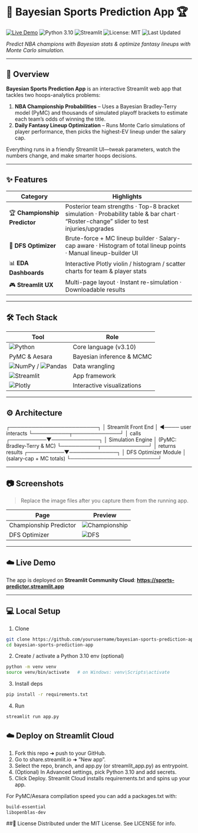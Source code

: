 # 🏀 Bayesian Sports Prediction App 🏆

[![Live Demo](https://img.shields.io/badge/Live%20Demo-FF4B4B?style=flat&logo=streamlit&logoColor=white)](https://sports-predictor.streamlit.app)
![Python 3.10](https://img.shields.io/badge/Python%203.10-blue?style=flat&logo=python&logoColor=white)
![Streamlit](https://img.shields.io/badge/Streamlit-FF4B4B?style=flat&logo=streamlit&logoColor=white)
![License: MIT](https://img.shields.io/badge/License-MIT-green?style=flat)
![Last Updated](https://img.shields.io/badge/Last%20Updated-May%202025-brightgreen?style=flat)

*Predict NBA champions with Bayesian stats & optimize fantasy lineups with Monte Carlo simulation.*

---

## 🚀 Overview
**Bayesian Sports Prediction App** is an interactive Streamlit web app that tackles two hoops-analytics problems:

1. **NBA Championship Probabilities** – Uses a Bayesian Bradley-Terry model (PyMC) and thousands of simulated playoff brackets to estimate each team’s odds of winning the title.
2. **Daily Fantasy Lineup Optimization** – Runs Monte Carlo simulations of player performance, then picks the highest-EV lineup under the salary cap.

Everything runs in a friendly Streamlit UI—tweak parameters, watch the numbers change, and make smarter hoops decisions.

---

## ✨ Features
| Category | Highlights |
|---|---|
| 🏆 **Championship Predictor** | Posterior team strengths · Top-8 bracket simulation · Probability table & bar chart · “Roster-change” slider to test injuries/upgrades |
| 🤖 **DFS Optimizer** | Brute-force + MC lineup builder · Salary-cap aware · Histogram of total lineup points · Manual lineup-builder UI |
| 📊 **EDA Dashboards** | Interactive Plotly violin / histogram / scatter charts for team & player stats |
| 🎮 **Streamlit UX** | Multi-page layout · Instant re-simulation · Downloadable results |

---

## 🛠 Tech Stack
| Tool | Role |
|---|---|
| ![Python](https://img.shields.io/badge/Python-3776AB?style=flat&logo=python&logoColor=white) | Core language (v3.10) |
| PyMC & Aesara | Bayesian inference & MCMC |
| ![NumPy](https://img.shields.io/badge/NumPy-777BB4?style=flat&logo=numpy&logoColor=white) / ![Pandas](https://img.shields.io/badge/Pandas-2C2D72?style=flat&logo=pandas&logoColor=white) | Data wrangling |
| ![Streamlit](https://img.shields.io/badge/Streamlit-FF4B4B?style=flat&logo=streamlit&logoColor=white) | App framework |
| ![Plotly](https://img.shields.io/badge/Plotly-239120?style=flat&logo=plotly&logoColor=white) | Interactive visualizations |

---

## ⚙️ Architecture
┌────────────────────────┐
│ Streamlit Front End │ ◄──── user interacts
└──────────┬─────────────┘
│ calls
┌──────────▼─────────────┐
│ Simulation Engine │ (PyMC: Bradley-Terry & MC)
└──────────┬─────────────┘
│ returns results
┌──────────▼─────────────┐
│ DFS Optimizer Module │ (salary-cap + MC totals)
└────────────────────────┘

---

## 📷 Screenshots
> Replace the image files after you capture them from the running app.

| Page | Preview |
|---|---|
| Championship Predictor | ![Championship](screenshots/champ_simulation.png) |
| DFS Optimizer | ![DFS](screenshots/dfs_optimizer.png) |

---

## ☁️ Live Demo
The app is deployed on **Streamlit Community Cloud**: **<https://sports-predictor.streamlit.app>**

---

## 💻 Local Setup

1. Clone
```bash
git clone https://github.com/yourusername/bayesian-sports-prediction-app.git
cd bayesian-sports-prediction-app
```

2. Create / activate a Python 3.10 env (optional)
```bash
python -m venv venv
source venv/bin/activate   # on Windows: venv\Scripts\activate
```

3. Install deps
```bash
pip install -r requirements.txt
```

4. Run
```bash
streamlit run app.py
```

## ☁️ Deploy on Streamlit Cloud
1. Fork this repo ➜ push to your GitHub.
2. Go to share.streamlit.io ➜ “New app”.
3. Select the repo, branch, and app.py (or streamlit_app.py) as entrypoint.
4. (Optional) In Advanced settings, pick Python 3.10 and add secrets.
5. Click Deploy. Streamlit Cloud installs requirements.txt and spins up your app.

For PyMC/Aesara compilation speed you can add a packages.txt with:
```bash
build-essential
libopenblas-dev
```

##📄 License
Distributed under the MIT License. See LICENSE for info.


